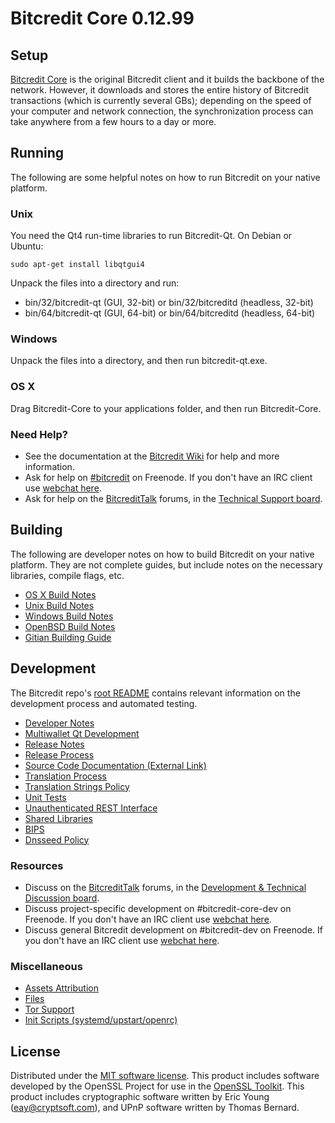 Bitcredit Core 0.12.99
=====================

Setup
---------------------
[Bitcredit Core](http://bitcredit.org/en/download) is the original Bitcredit client and it builds the backbone of the network. However, it downloads and stores the entire history of Bitcredit transactions (which is currently several GBs); depending on the speed of your computer and network connection, the synchronization process can take anywhere from a few hours to a day or more.

Running
---------------------
The following are some helpful notes on how to run Bitcredit on your native platform.

### Unix

You need the Qt4 run-time libraries to run Bitcredit-Qt. On Debian or Ubuntu:

	sudo apt-get install libqtgui4

Unpack the files into a directory and run:

- bin/32/bitcredit-qt (GUI, 32-bit) or bin/32/bitcreditd (headless, 32-bit)
- bin/64/bitcredit-qt (GUI, 64-bit) or bin/64/bitcreditd (headless, 64-bit)



### Windows

Unpack the files into a directory, and then run bitcredit-qt.exe.

### OS X

Drag Bitcredit-Core to your applications folder, and then run Bitcredit-Core.

### Need Help?

* See the documentation at the [Bitcredit Wiki](https://en.bitcredit.it/wiki/Main_Page)
for help and more information.
* Ask for help on [#bitcredit](http://webchat.freenode.net?channels=bitcredit) on Freenode. If you don't have an IRC client use [webchat here](http://webchat.freenode.net?channels=bitcredit).
* Ask for help on the [BitcreditTalk](https://bitcredittalk.org/) forums, in the [Technical Support board](https://bitcredittalk.org/index.php?board=4.0).

Building
---------------------
The following are developer notes on how to build Bitcredit on your native platform. They are not complete guides, but include notes on the necessary libraries, compile flags, etc.

- [OS X Build Notes](build-osx.md)
- [Unix Build Notes](build-unix.md)
- [Windows Build Notes](build-windows.md)
- [OpenBSD Build Notes](build-openbsd.md)
- [Gitian Building Guide](gitian-building.md)

Development
---------------------
The Bitcredit repo's [root README](/README.md) contains relevant information on the development process and automated testing.

- [Developer Notes](developer-notes.md)
- [Multiwallet Qt Development](multiwallet-qt.md)
- [Release Notes](release-notes.md)
- [Release Process](release-process.md)
- [Source Code Documentation (External Link)](https://dev.visucore.com/bitcredit/doxygen/)
- [Translation Process](translation_process.md)
- [Translation Strings Policy](translation_strings_policy.md)
- [Unit Tests](unit-tests.md)
- [Unauthenticated REST Interface](REST-interface.md)
- [Shared Libraries](shared-libraries.md)
- [BIPS](bips.md)
- [Dnsseed Policy](dnsseed-policy.md)

### Resources
* Discuss on the [BitcreditTalk](https://bitcredittalk.org/) forums, in the [Development & Technical Discussion board](https://bitcredittalk.org/index.php?board=6.0).
* Discuss project-specific development on #bitcredit-core-dev on Freenode. If you don't have an IRC client use [webchat here](http://webchat.freenode.net/?channels=bitcredit-core-dev).
* Discuss general Bitcredit development on #bitcredit-dev on Freenode. If you don't have an IRC client use [webchat here](http://webchat.freenode.net/?channels=bitcredit-dev).

### Miscellaneous
- [Assets Attribution](assets-attribution.md)
- [Files](files.md)
- [Tor Support](tor.md)
- [Init Scripts (systemd/upstart/openrc)](init.md)

License
---------------------
Distributed under the [MIT software license](http://www.opensource.org/licenses/mit-license.php).
This product includes software developed by the OpenSSL Project for use in the [OpenSSL Toolkit](https://www.openssl.org/). This product includes
cryptographic software written by Eric Young ([eay@cryptsoft.com](mailto:eay@cryptsoft.com)), and UPnP software written by Thomas Bernard.
